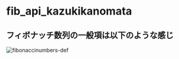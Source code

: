 # fib_api_kazukikanomata
## フィボナッチ数列の一般項は以下のような感じ
![fibonaccinumbers-def](https://user-images.githubusercontent.com/77597098/208242271-1ef058ff-6115-49b1-94be-45803aa596e5.png)
